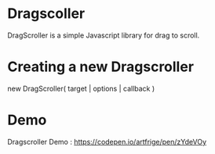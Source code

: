 # Dragscoller
DragScroller is a simple Javascript library for drag to scroll.

# Creating a new Dragscroller
new DragScroller( target | options | callback )

# Demo
Dragscroller Demo : https://codepen.io/artfrige/pen/zYdeVOy
